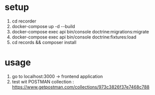 # setup

1. cd recorder
2. docker-compose up -d --build
3. docker-compose exec api bin/console doctrine:migrations:migrate
4. docker-compose exec api bin/console doctrine:fixtures:load
5. cd records && composer install


# usage

1. go to localhost:3000 -> frontend application
2. test wit POSTMAN collection : https://www.getpostman.com/collections/973c3826f37e7468c788
